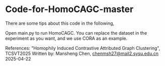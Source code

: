 # Code-for-HomoCAGC-master

There are some tips about this code in the following,

Open main.py to run HomoCAGC. You can replace the dataset in the experiment as you want, 
and we use CORA as an example.

References: "Homophily Induced Contrastive Attributed Graph Clustering", TCSVT2025 Written by: Mansheng Chen, chenmsh27@mail2.sysu.edu.cn 2025-04-22
